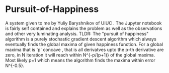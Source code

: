 # Pursuit-of-Happiness
A system given to me by Yuliy Baryshnikov of UIUC . The Jupyter notebook is fairly self contained and explains the problem as well as the observations and other very luminating analysis.
TLDR: The "pursuit of happiness" algorithm is a purely stochastic gradient descent algorithm which always eventually finds the global maxima of given happiness function. For a global maxima that is 'p' concave , that is all derivatves upto the p-th derivative are zero, in N iteration it will reach within N^{-p/(p+1)} of the global maxima. Most likely p=1 which means the algorithm finds the maxima within error N^{-0.5}.  
